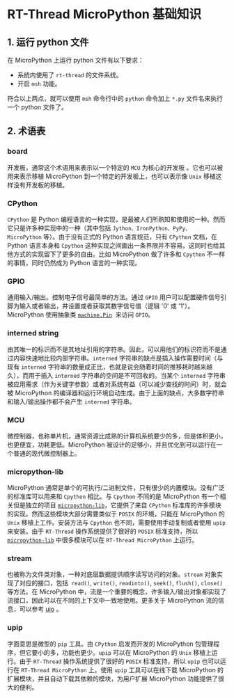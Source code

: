 # RT-Thread MicroPython 基础知识

## 1. 运行 python 文件

在 MicroPython 上运行 python 文件有以下要求：

- 系统内使用了 `rt-thread` 的文件系统。
- 开启 `msh` 功能。

符合以上两点，就可以使用 `msh` 命令行中的 `python` 命令加上 `*.py` 文件名来执行一个 python 文件了。

## 2. 术语表

### board

  开发板，通常这个术语用来表示以一个特定的 `MCU` 为核心的开发板 。它也可以被用来表示移植 MicroPython 到一个特定的开发板上，也可以表示像 `Unix` 移植这样没有开发板的移植。

### CPython

  `CPython` 是 Python 编程语言的一种实现，是最被人们所熟知和使用的一种。然而它只是许多种实现中的一种（其中包括 `Jython、IronPython、PyPy、 MicroPython` 等）。由于没有正式的 Python 语言规范，只有 `CPython` 文档，在 Python 语言本身和 `Cpython` 这种实现之间画出一条界限并不容易。这同时也给其他方式的实现留下了更多的自由。比如 MicroPython 做了许多和 `Cpython` 不一样的事情，同时仍然成为 Python 语言的一种实现。

### GPIO

  通用输入/输出。控制电子信号最简单的方法。通过 `GPIO` 用户可以配置硬件信号引脚为输入或者输出，并设置或者获取其数字信号值（逻辑  '0' 或 '1'）。 MicroPython 使用抽象类  [`machine.Pin`](04-Hardware_Control_Module/02-machine-Pin.md)  来访问 `GPIO`。

### interned string

  由其唯一的标识而不是其地址引用的字符串。因此，可以用他们的标识符而不是通过内容快速地比较内部字符串。`interned` 字符串的缺点是插入操作需要时间（与现有 `interned` 字符串的数量成正比，也就是说会随着时间的推移耗时越来越久），而用于插入 `interned` 字符串的空间是不可回收的。当某个 `interned` 字符串被应用需求（作为关键字参数）或者对系统有益（可以减少查找的时间）时，就会被 MicroPython 的编译器和运行环境自动生成。由于上面的缺点，大多数字符串和输入/输出操作都不会产生 `interned` 字符串。

### MCU

  微控制器，也称单片机，通常资源比成熟的计算机系统要少的多，但是体积更小，也更便宜，功耗更低。MicroPython 被设计的足够小，并且优化到可以运行在一个普通的现代微控制器上。

### micropython-lib

  MicroPython 通常是单个的可执行/二进制文件，只有很少的内置模块。没有广泛的标准库可以用来和  `Cpython` 相比。与 `Cpython` 不同的是 MicroPython 有一个相关但是独立的项目 [`micropython-lib`](https://github.com/micropython/micropython-lib)，它提供了来自 `CPython` 标准库的许多模块的实现。然而这些模块大部分需要类似于 `POSIX` 的环境，只能在 MicroPython 的 `Unix` 移植上工作。安装方法与 `Cpython` 也不同，需要使用手动复制或者使用 `upip` 来安装。由于 `RT-Thread` 操作系统提供了很好的 `POSIX` 标准支持，所以 [`micropython-lib`](https://github.com/micropython/micropython-lib) 中很多模块可以在 `RT-Thread MicroPython` 上运行。

### stream

  也被称为文件类对象，一种对底层数据提供顺序读写访问的对象。`stream` 对象实现了对应的接口，包括` read()`, `write()`, `readinto()`, `seek()`, `flush()`, `close()`  等方法。在 MicroPython 中，流是一个重要的概念，许多输入/输出对象都实现了流接口，因此可以在不同的上下文中一致地使用。更多关于 MicroPython 流的信息，可以参考  [uio](03-Basic_Module/05-uio.md) 。

### upip

  字面意思是微型的 `pip` 工具。由 `CPython` 启发而开发的 MicroPython 包管理程序，但它要小的多，功能也更少。`upip` 可以在 MicroPython 的 `Unix` 移植上运行。由于 `RT-Thread` 操作系统提供了很好的 `POSIX` 标准支持，所以 `upip` 也可以运行在 `RT-Thread MicroPython` 上。使用 `upip` 工具可以在线下载 MicroPython 的扩展模块，并且自动下载其依赖的模块，为用户扩展 MicroPython 功能提供了很大的便利。 